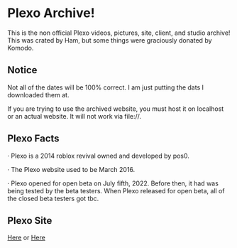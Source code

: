 # Plexo Archive!

This is the non official Plexo videos, pictures, site, client, and studio archive! This was crated by Ham, but some things were graciously donated by Komodo.

## Notice

Not all of the dates will be 100% correct. I am just putting the dats I downloaded them at.

If you are trying to use the archived website, you must host it on localhost or an actual website. It will not work via file://.

## Plexo Facts

· Plexo is a 2014 roblox revival owned and developed by pos0.

· The Plexo website used to be March 2016.

· Plexo opened for open beta on July fifth, 2022. Before then, it had was being tested by the beta testers. When Plexo released for open beta, all of the closed beta testers got tbc.

## Plexo Site
[Here](http://plexo.xyz) or [Here](http://plexxo.xyz)
